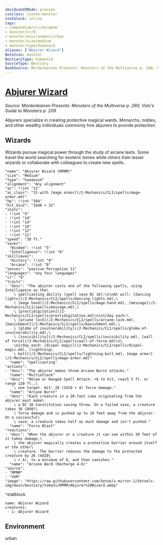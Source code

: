 ```yaml
---
obsidianUIMode: preview
cssclass: json5e-monster
statblock: inline
tags:
- compendium/src/5e/mpmm
- monster/cr/9
- monster/environment/urban
- monster/size/medium
- monster/type/humanoid
aliases: ["Abjurer Wizard"]
NoteIcon: monster
BestiaryType: humanoid
SourceType: Bestiary
BookSource: Mordenkainen Presents: Monsters of the Multiverse p. 260, Volo's Guide to Monsters p. 209
---
```

# [Abjurer Wizard](2-Mechanics/CLI/bestiary/humanoid/abjurer-wizard-mpmm.md)
*Source: Mordenkainen Presents: Monsters of the Multiverse p. 260, Volo's Guide to Monsters p. 209*  

Abjurers specialize in creating protective magical wards. Monarchs, nobles, and other wealthy individuals commonly hire abjurers to provide protection.

## Wizards

Wizards pursue magical power through the study of arcane texts. Some travel the world searching for esoteric tomes while others train lesser wizards or collaborate with colleagues to create new spells.

```statblock
"name": "Abjurer Wizard (MPMM)"
"size": "Medium"
"type": "humanoid"
"alignment": "Any alignment"
"ac": !!int "12"
"ac_class": "15 with [mage armor](/2-Mechanics/CLI/spells/mage-armor.md)"
"hp": !!int "104"
"hit_dice": "16d8 + 32"
"stats":
- !!int "9"
- !!int "14"
- !!int "14"
- !!int "18"
- !!int "12"
- !!int "11"
"speed": "30 ft."
"saves":
  "Wisdom": !!int "5"
  "Intelligence": !!int "8"
"skillsaves":
  "History": !!int "8"
  "Arcana": !!int "8"
"senses": "passive Perception 11"
"languages": "any four languages"
"cr": "9"
"traits":
- "desc": "The abjurer casts one of the following spells, using Intelligence as the\
    \ spellcasting ability (spell save DC 16):\n\nAt will: [dancing lights](/2-Mechanics/CLI/spells/dancing-lights.md),\
    \ [mage hand](/2-Mechanics/CLI/spells/mage-hand.md), [message](/2-Mechanics/CLI/spells/message.md),\
    \ [prestidigitation](/2-Mechanics/CLI/spells/prestidigitation.md)\n\n1/day each:\
    \ [arcane lock](/2-Mechanics/CLI/spells/arcane-lock.md), [banishment](/2-Mechanics/CLI/spells/banishment.md),\
    \ [globe of invulnerability](/2-Mechanics/CLI/spells/globe-of-invulnerability.md),\
    \ [invisibility](/2-Mechanics/CLI/spells/invisibility.md), [wall of force](/2-Mechanics/CLI/spells/wall-of-force.md)\n\
    \n2/day each: [dispel magic](/2-Mechanics/CLI/spells/dispel-magic.md), [lightning\
    \ bolt](/2-Mechanics/CLI/spells/lightning-bolt.md), [mage armor](/2-Mechanics/CLI/spells/mage-armor.md)"
  "name": "Spellcasting"
"actions":
- "desc": "The abjurer makes three Arcane Burst attacks."
  "name": "Multiattack"
- "desc": "Melee or Ranged Spell Attack: +6 to hit, reach 5 ft. or range 120 ft.,\
    \ one target. Hit: 20 (3d10 + 4) force damage."
  "name": "Arcane Burst"
- "desc": "Each creature in a 20-foot cube originating from the abjurer must make\
    \ a DC 16 Constitution saving throw. On a failed save, a creature takes 36 (8d8)\
    \ force damage and is pushed up to 10 feet away from the abjurer. On a successful\
    \ save, a creature takes half as much damage and isn't pushed."
  "name": "Force Blast"
"reactions":
- "desc": "When the abjurer or a creature it can see within 30 feet of it takes damage,\
    \ the abjurer magically creates a protective barrier around itself or the other\
    \ creature. The barrier reduces the damage to the protected creature by 26 (4d10\
    \ + 4), to a minimum of 0, and then vanishes."
  "name": "Arcane Ward (Recharge 4-6)"
"source":
- "MPMM"
- "VGM"
"image": "https://raw.githubusercontent.com/5etools-mirror-2/5etools-img/main/bestiary/tokens/MPMM/Abjurer%20Wizard.webp"
```
^statblock

```encounter-table
name: Abjurer Wizard
creatures:
 - 1: Abjurer Wizard
```

## Environment

urban